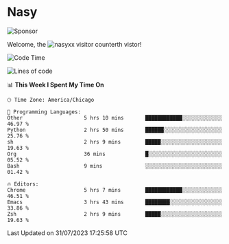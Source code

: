 # Nasy

<!--
<p align="center">
<img height="200" src="https://github-readme-stats.vercel.app/api?username=nasyxx&count_private=true&show_icons=true&theme=dracula&include_all_commits=true"/>
<img height="200" src="https://github-readme-stats.vercel.app/api/top-langs/?username=nasyxx&theme=dracula&hide=html,jupyter+notebook&count_private=true&show_icons=true"/>
</p>

  
----------------
-->

![Sponsor](https://img.shields.io/static/v1.svg?label=Sponsor&message=%E2%9D%A4&logo=GitHub&style=flat&color=pink)
 
Welcome, the ![nasyxx visitor counter](https://count.getloli.com/get/@nasyxx?theme=rule34)th vistor!
 
<!--START_SECTION:waka-->
![Code Time](http://img.shields.io/badge/Code%20Time-3%2C614%20hrs%2041%20mins-blue)

![Lines of code](https://img.shields.io/badge/From%20Hello%20World%20I%27ve%20Written-6.3%20million%20lines%20of%20code-blue)

📊 **This Week I Spent My Time On** 

```text
🕑︎ Time Zone: America/Chicago

💬 Programming Languages: 
Other                    5 hrs 10 mins       ████████████░░░░░░░░░░░░░   46.97 % 
Python                   2 hrs 50 mins       ██████░░░░░░░░░░░░░░░░░░░   25.76 % 
sh                       2 hrs 9 mins        █████░░░░░░░░░░░░░░░░░░░░   19.63 % 
Org                      36 mins             █░░░░░░░░░░░░░░░░░░░░░░░░   05.52 % 
Bash                     9 mins              ░░░░░░░░░░░░░░░░░░░░░░░░░   01.42 % 

🔥 Editors: 
Chrome                   5 hrs 7 mins        ████████████░░░░░░░░░░░░░   46.51 % 
Emacs                    3 hrs 43 mins       ████████░░░░░░░░░░░░░░░░░   33.86 % 
Zsh                      2 hrs 9 mins        █████░░░░░░░░░░░░░░░░░░░░   19.63 % 
```


 Last Updated on 31/07/2023 17:25:58 UTC
<!--END_SECTION:waka-->

<!-- ![visitors](https://visitor-badge.laobi.icu/badge?page_id=nasyxx.nasyxx) -->
